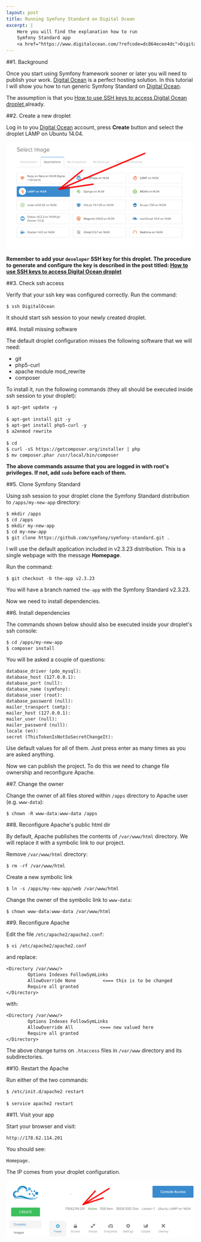 ```yaml
---
layout: post
title: Running Symfony Standard on Digital Ocean
excerpt: |
    Here you will find the explanation how to run
    Symfony Standard app
    <a href="https://www.digitalocean.com/?refcode=dc864ecee4dc">Digital Ocean</a>.
---
```


##1. Background

Once you start using Symfony framework sooner or later
you will need to publish your work.
<a href="https://www.digitalocean.com/?refcode=dc864ecee4dc">Digital Ocean</a>
is a perfect hosting solution.
In this tutorial I will show you how to run generic Symfony Standard
on <a href="https://www.digitalocean.com/?refcode=dc864ecee4dc">Digital Ocean</a>.

The assumption is that you
<a href="/2014/12/15/using-ssh-key-for-digital-ocean.html">
How to use SSH keys to access Digital Ocean droplet
</a>
already.

##2. Create a new droplet

Log in to you
<a href="https://www.digitalocean.com/?refcode=dc864ecee4dc">Digital Ocean</a>
account, press **Create** button and select
the droplet LAMP on Ubuntu 14.04.

<p class="figure">
    <img src="/img/2014-12-16/01.png">
</p>

<div class="alert alert-danger" role="alert">
<strong>
<i class="fa fa-exclamation"></i>
Remember to add your <code>developer</code>
SSH key for this droplet.
The procedure to generate and configure the key
is described in
the post titled:
<a href="/2014/12/15/using-ssh-key-for-digital-ocean.html">
How to use SSH keys to access Digital Ocean droplet
</a>
</strong>
</div>

##3. Check ssh access

Verify that your ssh key was configured correctly.
Run the command:

    $ ssh DigitalOcean

It should start ssh session to your newly created droplet.

##4. Install missing software

The default droplet configuration misses
the following software that we will need:

* git
* php5-curl
* apache module mod_rewrite
* composer

To install it, run the following commands
(they all should be executed inside ssh session to your droplet):

    $ apt-get update -y

    $ apt-get install git -y
    $ apt-get install php5-curl -y
    $ a2enmod rewrite

    $ cd
    $ curl -sS https://getcomposer.org/installer | php
    $ mv composer.phar /usr/local/bin/composer

<div class="alert alert-danger" role="alert">
<strong>
<i class="fa fa-exclamation"></i>
The above commands assume that you are logged in with root's privileges.
If not, add <code>sudo</code> before each of them.
</strong>
</div>

##5. Clone Symfony Standard

Using ssh session to your droplet clone the Symfony Standard
distribution to `/apps/my-new-app` directory:

    $ mkdir /apps
    $ cd /apps
    $ mkdir my-new-app
    $ cd my-new-app
    $ git clone https://github.com/symfony/symfony-standard.git .

I will use the default application included in v2.3.23
distribution. This is a single webpage with the
message **Homepage**.

Run the command:

    $ git checkout -b the-app v2.3.23

You will have a branch named `the-app` with the
Symfony Standard v2.3.23.

Now we need to install dependencies.

##6. Install dependencies

The commands shown below should also be executed inside your droplet's
ssh console:

    $ cd /apps/my-new-app
    $ composer install

You will be asked a couple of questions:

    database_driver (pdo_mysql):
    database_host (127.0.0.1):
    database_port (null):
    database_name (symfony):
    database_user (root):
    database_password (null):
    mailer_transport (smtp):
    mailer_host (127.0.0.1):
    mailer_user (null):
    mailer_password (null):
    locale (en):
    secret (ThisTokenIsNotSoSecretChangeIt):

Use default values for all of them. Just press enter as many
times as you are asked anything.

Now we can publish the project.
To do this we need to change file ownership and reconfigure Apache.

##7. Change the owner

Change the owner of all files stored within `/apps` directory
to Apache user (e.g. `www-data`):

    $ chown -R www-data:www-data /apps

##8. Reconfigure Apache's public html dir

By default, Apache publishes the contents of `/var/www/html` directory.
We will replace it with a symbolic link to our project.

Remove `/var/www/html` directory:

    $ rm -rf /var/www/html

Create a new symbolic link

    $ ln -s /apps/my-new-app/web /var/www/html

Change the owner of the symbolic link to `www-data`:

    $ chown www-data:www-data /var/www/html

##9. Reconfigure Apache

Edit the file `/etc/apache2/apache2.conf`:

    $ vi /etc/apache2/apache2.conf

and replace:

    <Directory /var/www/>
            Options Indexes FollowSymLinks
            AllowOverride None          <=== this is to be changed
            Require all granted
    </Directory>

with:

    <Directory /var/www/>
            Options Indexes FollowSymLinks
            AllowOverride All          <=== new valued here
            Require all granted
    </Directory>

The above change turns on `.htaccess` files in
`/var/www` directory
and its subdirectories.

##10. Restart the Apache

Run either of the two commands:

    $ /etc/init.d/apache2 restart

    $ service apache2 restart

##11. Visit your app

Start your browser and visit:

    http://178.62.114.201

You should see:

    Homepage.

The IP comes from your droplet configuration.

<p class="figure">
    <img src="/img/2014-12-15/03.png">
</p>

